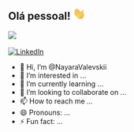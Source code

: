 <h2> Olá pessoal! <img src="https://raw.githubusercontent.com/ABSphreak/ABSphreak/master/gifs/Hi.gif" height="25px"></h2>

<img src = "https://blogger.googleusercontent.com/img/b/R29vZ2xl/AVvXsEjoLtb0ZtgTiWySgKr_V5k2U6AgrFWzJ8bRUZaOXchI7DGV2tsx06AcJ4CxgLoKL3WjK1Kiw7NrgF6kXdmjD7t7H_tLlvG_D-lRzxYHXyJrrsdT2AhFN3eMa_ZUuM8GSP5AaDffTkXUxAqQ/s1600/Gifs+animados+Ol%25C3%25A1+Akigifs+6.gif" height="100px"></h2>


[ ![LinkedIn](https://img.shields.io/badge/LinkedIn-4682B4?style=for-the-badge&logo=linkedin&logoColor=white)](https://www.linkedin.com/in/ana-l%C3%ADvia-2573a1241/)
- 👋 Hi, I’m @NayaraValevskii
- 👀 I’m interested in ...
- 🌱 I’m currently learning ...
- 💞️ I’m looking to collaborate on ...
- 📫 How to reach me ...
- 😄 Pronouns: ...
- ⚡ Fun fact: ...

<!---
NayaraValevskii/NayaraValevskii is a ✨ special ✨ repository because its `README.md` (this file) appears on your GitHub profile.
You can click the Preview link to take a look at your changes.
--->
